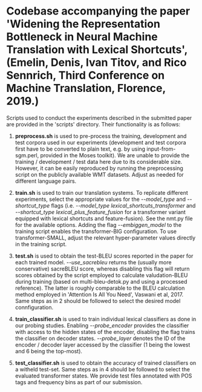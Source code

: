 # Codebase accompanying the paper 'Widening the Representation Bottleneck in Neural Machine Translation with Lexical Shortcuts', (Emelin, Denis, Ivan Titov, and Rico Sennrich, Third Conference on Machine Translation, Florence, 2019.)

Scripts used to conduct the experiments described in the submitted paper are provided in the 'scripts' directory. Their functionality is as follows:

1. **preprocess.sh** is used to pre-process the training, development and test corpora used in our experiments (development and test corpora first have to be converted to plain text, e.g. by using input-from-sgm.perl, provided in the Moses toolkit). We are unable to provide the training / development / test data here due to its considerable size. However, it can be easily reproduced by running the preprocessing script on the publicly available WMT datasets. Adjust as needed for different language pairs. 

2. **train.sh** is used to train our translation systems. To replicate different experiments, select the appropriate values for the *--model\_type* and *--shortcut\_type* flags (i.e. *--model\_type lexical\_shortcuts\_transformer* and *--shortcut\_type lexical\_plus\_feature\_fusion* for a transformer variant equipped with lexical shortcuts and feature-fusion). See the nmt.py file for the available options. Adding the flag *--embiggen_model* to the training script enables the transformer-BIG configuration. To use transformer-SMALL, adjust the relevant hyper-parameter values directly in the training script.

3. **test.sh** is used to obtain the test-BLEU scores reported in the paper for each trained model. *--use_sacrebleu* returns the (usually more conservative) sacreBLEU score, whereas disabling this flag will return scores obtained by the script employed to calculate valudation-BLEU during training (based on multi-bleu-detok.py and using a processed reference). The latter is roughly comparable to the BLEU calculation method employed in 'Attention Is All You Need', Vaswani et al, 2017. Same steps as in 2 should be followed to select the desired model connfiguration.

4. **train_classifier.sh** is used to train individual lexical classifiers as done in our probing studies. Enabling *--probe\_encoder* provides the classifier with access to the hidden states of the encoder, disabling the flag trains the classifier on decoder states. *--probe_layer* denotes the ID of the encoder / decoder layer accessed by the classifier (1 being the lowest and 6 being the top-most).

5. **test_classifier.sh** is used to obtain the accuracy of trained classifiers on a witheld test-set. Same steps as in 4 should be followed to select the evaluated transformer states. We provide test files annotated with POS tags and frequency bins as part of our submission.


